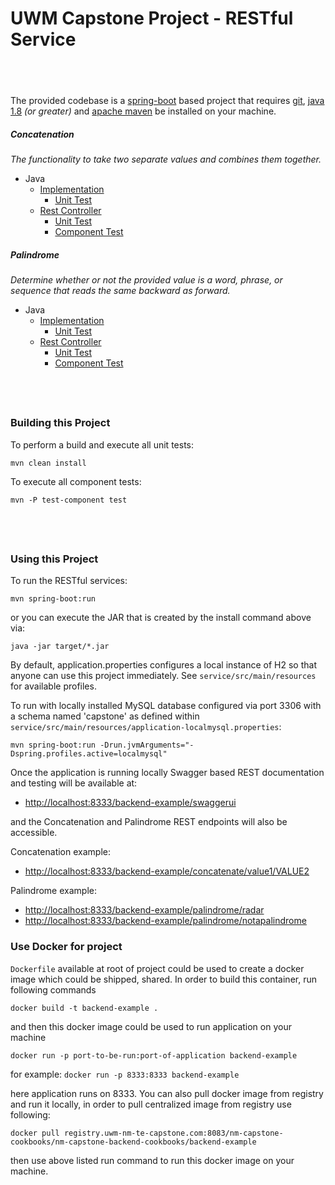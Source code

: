 # UWM Capstone Project - RESTful Service

&nbsp;
----

The provided codebase is a [spring-boot](https://projects.spring.io/spring-boot/) based project that requires [git](https://git-scm.com/downloads), 
[java 1.8](http://www.oracle.com/technetwork/java/javase/downloads/jdk8-downloads-2133151.html) _(or greater)_ and 
[apache maven](https://maven.apache.org/download.cgi) be installed on your machine.

##### Concatenation
_The functionality to take two separate values and combines them together._
* Java 
    * [Implementation](https://gitlab.uwm-nm-te-capstone.com/nm-capstone-cookbooks/nm-capstone-backend-cookbooks/backend-example/blob/master/src/main/java/edu/uwm/capstone/util/Concatenation.java)
        * [Unit Test](https://gitlab.uwm-nm-te-capstone.com/nm-capstone-cookbooks/nm-capstone-backend-cookbooks/backend-example/blob/master/src/test/java/edu/uwm/capstone/util/ConcatenationUnitTest.java)
    * [Rest Controller](https://gitlab.uwm-nm-te-capstone.com/nm-capstone-cookbooks/nm-capstone-backend-cookbooks/backend-example/blob/master/src/main/java/edu/uwm/capstone/controller/ConcatenationRestController.java) 
        * [Unit Test](https://gitlab.uwm-nm-te-capstone.com/nm-capstone-cookbooks/nm-capstone-backend-cookbooks/backend-example/blob/master/src/test/java/edu/uwm/capstone/controller/ConcatenationRestControllerUnitTest.java)
        * [Component Test](https://gitlab.uwm-nm-te-capstone.com/nm-capstone-cookbooks/nm-capstone-backend-cookbooks/backend-example/blob/master/src/test-component/java/edu/uwm/capstone/controller/ConcatenationRestControllerComponentTest.java)
        
##### Palindrome
_Determine whether or not the provided value is a word, phrase, or sequence that reads the same backward as forward._
* Java 
    * [Implementation](https://gitlab.uwm-nm-te-capstone.com/nm-capstone-cookbooks/nm-capstone-backend-cookbooks/backend-example/blob/master/src/main/java/edu/uwm/capstone/util/Palindrome.java)
        * [Unit Test](https://gitlab.uwm-nm-te-capstone.com/nm-capstone-cookbooks/nm-capstone-backend-cookbooks/backend-example/blob/master/src/test/java/edu/uwm/capstone/util/PalindromeUnitTest.java)
    * [Rest Controller](https://gitlab.uwm-nm-te-capstone.com/nm-capstone-cookbooks/nm-capstone-backend-cookbooks/backend-example/blob/master/src/main/java/edu/uwm/capstone/controller/PalindromeRestController.java)
        * [Unit Test](https://gitlab.uwm-nm-te-capstone.com/nm-capstone-cookbooks/nm-capstone-backend-cookbooks/backend-example/blob/master/src/test/java/edu/uwm/capstone/controller/PalindromeRestControllerUnitTest.java)
        * [Component Test](https://gitlab.uwm-nm-te-capstone.com/nm-capstone-cookbooks/nm-capstone-backend-cookbooks/backend-example/blob/master/src/test-component/java/edu/uwm/capstone/controller/PalindromeRestControllerComponentTest.java)
        
&nbsp;
---

### Building this Project

To perform a build and execute all unit tests:
```
mvn clean install
```

To execute all component tests:
```
mvn -P test-component test
```

&nbsp;
---

### Using this Project

To run the RESTful services:
```
mvn spring-boot:run
```

or you can execute the JAR that is created by the install command above via:
```
java -jar target/*.jar
```

By default, application.properties configures a local instance of H2 so that anyone can use this project immediately.
See `service/src/main/resources` for available profiles.

To run with locally installed MySQL database configured via port 3306 with a schema named 'capstone'
as defined within `service/src/main/resources/application-localmysql.properties`:
```
mvn spring-boot:run -Drun.jvmArguments="-Dspring.profiles.active=localmysql"
```

Once the application is running locally Swagger based REST documentation and testing will be available at:
- [http://localhost:8333/backend-example/swaggerui](http://localhost:8333/backend-example/swaggerui)

and the Concatenation and Palindrome REST endpoints will also be accessible.

Concatenation example:
- [http://localhost:8333/backend-example/concatenate/value1/VALUE2](http://localhost:8333/backend-example/concatenate/value1/VALUE2)

Palindrome example:
- [http://localhost:8333/backend-example/palindrome/radar](http://localhost:8333/backend-example/palindrome/radar)
- [http://localhost:8333/backend-example/palindrome/notapalindrome](http://localhost:8333/backend-example/palindrome/notapalindrome)


### Use Docker for project 

`Dockerfile` available at root of project could be used to create a docker image which could be shipped, shared. In order to build this container, run following commands

```
docker build -t backend-example .
```
 and then this docker image could be used to run application on your machine                                                                                                                            

```
docker run -p port-to-be-run:port-of-application backend-example
```

for example: ```docker run -p 8333:8333 backend-example```

here application runs on 8333. You can also pull docker image from registry and run it locally, in order to pull centralized image from registry use following:

```
docker pull registry.uwm-nm-te-capstone.com:8083/nm-capstone-cookbooks/nm-capstone-backend-cookbooks/backend-example

```
then use above listed run command to run this docker image on your machine. 

